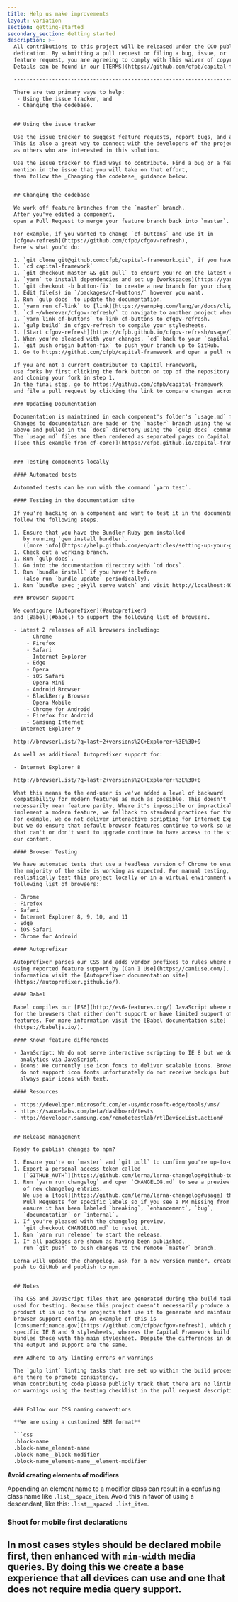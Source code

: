 ```yaml
---
title: Help us make improvements
layout: variation
section: getting-started
secondary_section: Getting started
description: >-
  All contributions to this project will be released under the CC0 public domain
  dedication. By submitting a pull request or filing a bug, issue, or
  feature request, you are agreeing to comply with this waiver of copyright interest.
  Details can be found in our [TERMS](https://github.com/cfpb/capital-framework/blob/master/TERMS.md) and [LICENSE](https://github.com/cfpb/capital-framework/blob/master/LICENSE).

  --------------------------------------------------------------------------------

  There are two primary ways to help:
   - Using the issue tracker, and
   - Changing the codebase.


  ## Using the issue tracker

  Use the issue tracker to suggest feature requests, report bugs, and ask questions.
  This is also a great way to connect with the developers of the project as well
  as others who are interested in this solution.

  Use the issue tracker to find ways to contribute. Find a bug or a feature,
  mention in the issue that you will take on that effort,
  then follow the _Changing the codebase_ guidance below.


  ## Changing the codebase

  We work off feature branches from the `master` branch.
  After you've edited a component,
  open a Pull Request to merge your feature branch back into `master`.

  For example, if you wanted to change `cf-buttons` and use it in
  [cfgov-refresh](https://github.com/cfpb/cfgov-refresh),
  here's what you'd do:

  1. `git clone git@github.com:cfpb/capital-framework.git`, if you haven't already.
  1. `cd capital-framework`
  1. `git checkout master && git pull` to ensure you're on the latest changes (this step is not necessary when cloning for the first time).
  1. `yarn` to install dependencies and set up [workspaces](https://yarnpkg.com/lang/en/docs/workspaces/)
  1. `git checkout -b button-fix` to create a new branch for your changes.
  1. Edit file(s) in `/packages/cf-buttons/` however you want.
  1. Run `gulp docs` to update the documentation.
  1. `yarn run cf-link` to [link](https://yarnpkg.com/lang/en/docs/cli/link/) your local CF components.
  1. `cd ~/wherever/cfgov-refresh/` to navigate to another project where you'd like to test your buttons changes (in this case, cfgov-refresh).
  1. `yarn link cf-buttons` to link cf-buttons to cfgov-refresh.
  1. `gulp build` in cfgov-refresh to compile your stylesheets.
  1. [Start cfgov-refresh](https://cfpb.github.io/cfgov-refresh/usage/) and navigate to a page with buttons to view your cf-buttons changes.
  1. When you're pleased with your changes, `cd` back to your `capital-framework` repo and commit your changes: `git commit -am "Fix button border radius"`
  1. `git push origin button-fix` to push your branch up to GitHub.
  1. Go to https://github.com/cfpb/capital-framework and open a pull request to merge `button-fix` into `master`.

  If you are not a current contributor to Capital Framework,
  use forks by first clicking the fork button on top of the repository
  and cloning your fork in step 1.
  In the final step, go to https://github.com/cfpb/capital-framework
  and file a pull request by clicking the link to compare changes across forks.

  ### Updating Documentation

  Documentation is maintained in each component's folder's `usage.md` file.
  Changes to documentation are made on the `master` branch using the workflow
  above and pulled in the `docs` directory using the `gulp docs` command.
  The `usage.md` files are then rendered as separated pages on Capital Framework's website
  [(See this example from cf-core)](https://cfpb.github.io/capital-framework/components/cf-core/).


  ### Testing components locally

  #### Automated tests

  Automated tests can be run with the command `yarn test`.

  #### Testing in the documentation site

  If you're hacking on a component and want to test it in the documentation site
  follow the following steps.

  1. Ensure that you have the Bundler Ruby gem installed
     by running `gem install bundler`.
     ([more info](https://help.github.com/en/articles/setting-up-your-github-pages-site-locally-with-jekyll#requirements)).
  1. Check out a working branch.
  1. Run `gulp docs`.
  1. Go into the documentation directory with `cd docs`.
  1. Run `bundle install` if you haven't before
     (also run `bundle update` periodically).
  1. Run `bundle exec jekyll serve watch` and visit http://localhost:4000/.

  ### Browser support

  We configure [Autoprefixer](#autoprefixer)
  and [Babel](#babel) to support the following list of browsers.

  - Latest 2 releases of all browsers including:
      - Chrome
      - Firefox
      - Safari
      - Internet Explorer
      - Edge
      - Opera
      - iOS Safari
      - Opera Mini
      - Android Browser
      - BlackBerry Browser
      - Opera Mobile
      - Chrome for Android
      - Firefox for Android
      - Samsung Internet
  - Internet Explorer 9

  http://browserl.ist/?q=last+2+versions%2C+Explorer+%3E%3D+9

  As well as additional Autoprefixer support for:

  - Internet Explorer 8

  http://browserl.ist/?q=last+2+versions%2C+Explorer+%3E%3D+8

  What this means to the end-user is we've added a level of backward
  compatability for modern features as much as possible. This doesn't
  necessarily mean feature parity. Where it's impossible or impractical to
  implement a modern feature, we fallback to standard practices for that browser.
  For example, we do not deliver interactive scripting for Internet Explorer 8,
  but we do ensure that default browser features continue to work so users
  that can't or don't want to upgrade continue to have access to the site and
  our content.

  #### Browser Testing

  We have automated tests that use a headless version of Chrome to ensure
  the majority of the site is working as expected. For manual testing, we
  realistically test this project locally or in a virtual environment with the
  following list of browsers:

  - Chrome
  - Firefox
  - Safari
  - Internet Explorer 8, 9, 10, and 11
  - Edge
  - iOS Safari
  - Chrome for Android

  #### Autoprefixer

  Autoprefixer parses our CSS and adds vendor prefixes to rules where necessary
  using reported feature support by [Can I Use](https://caniuse.com/). For more
  information visit the [Autoprefixer documentation site]
  (https://autoprefixer.github.io/).

  #### Babel

  Babel compiles our [ES6](http://es6-features.org/) JavaScript where necessary
  for the browsers that either don't support or have limited support of ES6
  features. For more information visit the [Babel documentation site]
  (https://babeljs.io/).

  #### Known feature differences

  - JavaScript: We do not serve interactive scripting to IE 8 but we do deliver
    analytics via JavaScript.
  - Icons: We currently use icon fonts to deliver scalable icons. Browsers that
    do not support icon fonts unfortunately do not receive backups but we try to
    always pair icons with text.

  #### Resources

  - https://developer.microsoft.com/en-us/microsoft-edge/tools/vms/
  - https://saucelabs.com/beta/dashboard/tests
  - http://developer.samsung.com/remotetestlab/rtlDeviceList.action#


  ## Release management

  Ready to publish changes to npm?

  1. Ensure you're on `master` and `git pull` to confirm you're up-to-date.
  1. Export a personal access token called
     [`GITHUB_AUTH`](https://github.com/lerna/lerna-changelog#github-token).
  1. Run `yarn run changelog` and open `CHANGELOG.md` to see a preview
     of new changelog entries.
     We use a [tool](https://github.com/lerna/lerna-changelog#usage) that scans our
     Pull Requests for specific labels so if you see a PR missing from the changelog,
     ensure it has been labeled `breaking`, `enhancement`, `bug`,
     `documentation` or `internal`.
  1. If you're pleased with the changelog preview,
     `git checkout CHANGELOG.md` to reset it.
  1. Run `yarn run release` to start the release.
  1. If all packages are shown as having been published,
     run `git push` to push changes to the remote `master` branch.

  Lerna will update the changelog, ask for a new version number, create a git tag,
  push to GitHub and publish to npm.


  ## Notes

  The CSS and JavaScript files that are generated during the build task are only
  used for testing. Because this project doesn't necessarily produce a final
  product it is up to the projects that use it to generate and maintain their own
  browser support config. An example of this is
  [consumerfinance.gov](https://github.com/cfpb/cfgov-refresh), which generates
  specific IE 8 and 9 stylesheets, whereas the Capital Framework build task
  bundles those with the main stylesheet. Despite the differences in delivery,
  the output and support are the same.

  ### Adhere to any linting errors or warnings

  The `gulp lint` linting tasks that are set up within the build processes
  are there to promote consistency.
  When contributing code please publicly track that there are no linting errors
  or warnings using the testing checklist in the pull request description.


  ### Follow our CSS naming conventions

  **We are using a customized BEM format**

  ```css
  .block-name
  .block-name_element-name
  .block-name__block-modifier
  .block-name_element-name__element-modifier
  ```

  **Avoid creating elements of modifiers**

  Appending an element name to a modifier class can result in a confusing class
  name like `.list__space_item`.
  Avoid this in favor of using a descendant, like this: `.list__spaced .list_item`.


  ### Shoot for mobile first declarations

  In most cases styles should be declared mobile first,
  then enhanced with `min-width` media queries.
  By doing this we create a base experience that all devices can use
  and one that does not require media query support.
---
```

